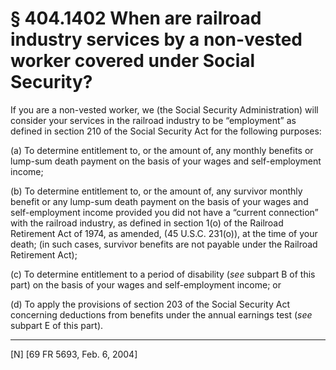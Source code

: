 # § 404.1402   When are railroad industry services by a non-vested worker covered under Social Security?

If you are a non-vested worker, we (the Social Security Administration) will consider your services in the railroad industry to be “employment” as defined in section 210 of the Social Security Act for the following purposes: 


(a) To determine entitlement to, or the amount of, any monthly benefits or lump-sum death payment on the basis of your wages and self-employment income; 


(b) To determine entitlement to, or the amount of, any survivor monthly benefit or any lump-sum death payment on the basis of your wages and self-employment income provided you did not have a “current connection” with the railroad industry, as defined in section 1(o) of the Railroad Retirement Act of 1974, as amended, (45 U.S.C. 231(o)), at the time of your death; (in such cases, survivor benefits are not payable under the Railroad Retirement Act); 


(c) To determine entitlement to a period of disability (*see* subpart B of this part) on the basis of your wages and self-employment income; or 


(d) To apply the provisions of section 203 of the Social Security Act concerning deductions from benefits under the annual earnings test (*see* subpart E of this part).



---

[N] [69 FR 5693, Feb. 6, 2004]




